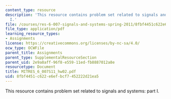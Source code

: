 ```yaml
---
content_type: resource
description: 'This resource contains problem set related to signals and systems: part
  I.'
file: /courses/res-6-007-signals-and-systems-spring-2011/8fbf4451c622e6efbcf7452222d21ea5_MITRES_6_007S11_hw02.pdf
file_type: application/pdf
learning_resource_types:
- Assignments
license: https://creativecommons.org/licenses/by-nc-sa/4.0/
ocw_type: OCWFile
parent_title: Assignments
parent_type: SupplementalResourceSection
parent_uid: 2e9a8aff-96f8-e559-11ed-fb8887012a8e
resourcetype: Document
title: MITRES_6_007S11_hw02.pdf
uid: 8fbf4451-c622-e6ef-bcf7-452222d21ea5
---
```

This resource contains problem set related to signals and systems: part I.